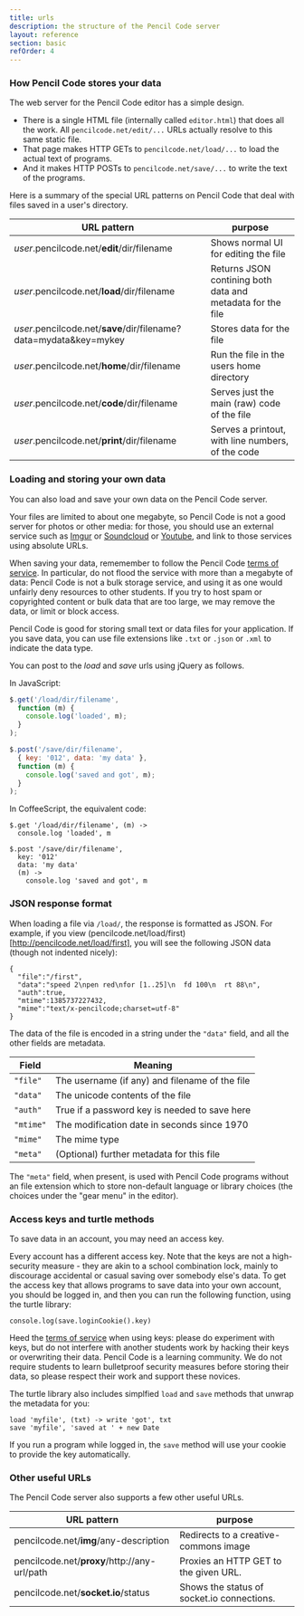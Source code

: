 ```yaml
---
title: urls
description: the structure of the Pencil Code server
layout: reference
section: basic
refOrder: 4
---
```


### How Pencil Code stores your data

The web server for the Pencil Code editor has a simple design.

  * There is a single HTML file (internally called `editor.html`) that does all the work. All `pencilcode.net/edit/...` URLs actually resolve to this same static file.
  * That page makes HTTP GETs to `pencilcode.net/load/...` to load the actual text of programs.
  * And it makes HTTP POSTs to `pencilcode.net/save/...` to write the text of the programs.

Here is a summary of the special URL patterns on Pencil Code that deal
with files saved in a user's directory.

| URL pattern | purpose |
|-------------|---------|
| <em>user</em>.pencilcode.net/<b>edit</b>/dir/filename | Shows normal UI for editing the file |
| <em>user</em>.pencilcode.net/<b>load</b>/dir/filename | Returns JSON contining both data and metadata for the file |
| <em>user</em>.pencilcode.net/<b>save</b>/dir/filename?data=mydata&key=mykey | Stores data for the file |
| <em>user</em>.pencilcode.net/<b>home</b>/dir/filename | Run the file in the users home directory |
| <em>user</em>.pencilcode.net/<b>code</b>/dir/filename | Serves just the main (raw) code of the file |
| <em>user</em>.pencilcode.net/<b>print</b>/dir/filename | Serves a printout, with line numbers, of the code |

### Loading and storing your own data

You can also load and save your own data on the Pencil Code server.

Your files are limited to about one megabyte, so Pencil Code is not
a good server for photos or other media: for those, you should use
an external service such as [Imgur](//imgur.com/) or
[Soundcloud](//soundcloud.com/) or [Youtube](//youtube.com/),
and link to those services using absolute URLs.

When saving your data, rememember to follow the Pencil Code
[terms of service](//pencilcode.net/terms.html).
In particular, do not flood the service with more than a megabyte
of data: Pencil Code is not a bulk storage service, and using it as
one would unfairly deny resources to other students.  If you try to
host spam or copyrighted content or bulk data that are too large,
we may remove the data, or limit or block access.

Pencil Code is good for storing small text or data files for your
application.  If you save data, you can use file extensions like
`.txt` or `.json` or `.xml` to indicate the data type.

You can post to the *load* and *save* urls using jQuery as follows.

In JavaScript:
```js
$.get('/load/dir/filename',
  function (m) {
    console.log('loaded', m);
  }
);

$.post('/save/dir/filename',
  { key: '012', data: 'my data' },
  function (m) {
    console.log('saved and got', m);
  }
);
```

In CoffeeScript, the equivalent code:
```
$.get '/load/dir/filename', (m) ->
  console.log 'loaded', m

$.post '/save/dir/filename',
  key: '012'
  data: 'my data'
  (m) ->
    console.log 'saved and got', m
```

### JSON response format

When loading a file via `/load/`, the response is formatted as JSON.
For example, if you view
(pencilcode.net/load/first)[http://pencilcode.net/load/first], you
will see the following JSON data (though not indented nicely):

```
{
  "file":"/first",
  "data":"speed 2\npen red\nfor [1..25]\n  fd 100\n  rt 88\n",
  "auth":true,
  "mtime":1385737227432,
  "mime":"text/x-pencilcode;charset=utf-8"
}
```

The data of the file is encoded in a string under the `"data"` field,
and all the other fields are metadata.

| Field    | Meaning |
|----------|---------|
| `"file"` | The username (if any) and filename of the file |
| `"data"` | The unicode contents of the file               |
| `"auth"` | True if a password key is needed to save here  |
| `"mtime"`| The modification date in seconds since 1970    |
| `"mime"` | The mime type                                  |
| `"meta"` | (Optional) further metadata for this file      |

The `"meta"` field, when present, is used with Pencil Code
programs without an file extension which to store non-default
language or library choices (the choices under the "gear menu"
in the editor).

### Access keys and turtle methods

To save data in an account, you may need an access key.

Every account has a different access key.  Note that the keys are not
a high-security measure - they are akin to a school combination lock,
mainly to discourage accidental or casual saving over somebody else's
data.  To get the access key that allows programs to save data into
your own account, you should be logged in, and then you can run the
following function, using the turtle library:

```
console.log(save.loginCookie().key)
```

Heed the [terms of service](//pencilcode.net/terms.html) when using
keys: please do experiment with keys, but do not interfere with
another students work by hacking their keys or overwriting their
data.  Pencil Code is a learning community.  We do not require students
to learn bulletproof security measures before storing their data,
so please respect their work and support these novices.

The turtle library also includes simplfied `load` and `save` methods
that unwrap the metadata for you:

```
load 'myfile', (txt) -> write 'got', txt
save 'myfile', 'saved at ' + new Date
```

If you run a program while logged in, the `save` method will use your
cookie to provide the key automatically.

### Other useful URLs

The Pencil Code server also supports a few other useful URLs.

| URL pattern | purpose |
|-------------|---------|
| pencilcode.net/<b>img</b>/any-description | Redirects to a creative-commons image |
| pencilcode.net/<b>proxy</b>/http&#58;//any-url/path | Proxies an HTTP GET to the given URL. |
| pencilcode.net/<b>socket.io</b>/status | Shows the status of socket.io connections. |

